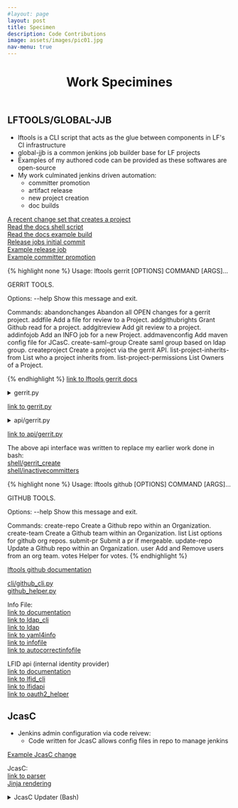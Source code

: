 ```yaml
---
#layout: page
layout: post
title: Specimen
description: Code Contributions
image: assets/images/pic01.jpg
nav-menu: true
---
```



<!-- Main
<div id="main" class="alt">
<section id="one">
	<div class="inner">
<p>Here are some code snippits with links to their souce on github</p>
-->


<header class="major">
  <h1>Work Specimines</h1>
</header>

LFTOOLS/GLOBAL-JJB
-------

* lftools is a CLI script that acts as the glue between components in LF's CI infrastructure
* global-jjb is a common jenkins job builder base for LF projects
* Examples of my authored code can be provided as these softwares are open-source
* My work culminated jenkins driven automation:
  * committer promotion
  * artifact release
  * new project creation
  * doc builds<br>

[A recent change set that creates a project](https://gerrit.linuxfoundation.org/infra/c/releng/info-master/+/69945)<br>
[Read the docs shell script](https://github.com/lfit/releng-global-jjb/blob/master/shell/rtdv3.sh)<br>
[Read the docs example build](https://gerrit.onap.org/r/c/policy/parent/+/128484)<br>
[Release jobs initial commit](https://github.com/lfit/releng-global-jjb/commit/d473edacae5c8da2b4da50e6d41b2a1c52316813)<br>
[Example release job](https://gerrit.onap.org/r/c/policy/models/+/128499)<br>
[Example committer promotion](https://gerrit.onap.org/r/c/cps/ncmp-dmi-plugin/+/128368)<br>






{% highlight none %}
Usage: lftools gerrit [OPTIONS] COMMAND [ARGS]...

  GERRIT TOOLS.

Options:
  --help  Show this message and exit.

Commands:
  abandonchanges              Abandon all OPEN changes for a gerrit project.
  addfile                     Add a file for review to a Project.
  addgithubrights             Grant Github read for a project.
  addgitreview                Add git review to a project.
  addinfojob                  Add an INFO job for a new Project.
  addmavenconfig              Add maven config file for JCasC.
  create-saml-group           Create saml group based on ldap group.
  createproject               Create a project via the gerrit API.
  list-project-inherits-from  List who a project inherits from.
  list-project-permissions    List Owners of a Project.

{% endhighlight %}
[link to lftools gerrit docs](https://docs.releng.linuxfoundation.org/projects/lftools/en/latest/commands/gerrit.html)

<details>
<summary> gerrit.py </summary>

{% highlight python %}
#!/usr/bin/env python3
# SPDX-License-Identifier: EPL-1.0
##############################################################################
# Copyright (c) 2018 The Linux Foundation and others.
#
# All rights reserved. This program and the accompanying materials
# are made available under the terms of the Eclipse Public License v1.0
# which accompanies this distribution, and is available at
# http://www.eclipse.org/legal/epl-v10.html
##############################################################################
"""Create a gerrit project."""

from __future__ import print_function

import logging
from pprint import pformat

import click

from lftools.api.endpoints import gerrit
from lftools.git.gerrit import Gerrit as git_gerrit

log = logging.getLogger(__name__)


@click.group()
@click.pass_context
def gerrit_cli(ctx):
    """GERRIT TOOLS."""
    pass


@click.command(name="addfile")
@click.argument("gerrit_fqdn")
@click.argument("gerrit_project")
@click.argument("filename")
@click.option("--issue_id", type=str, required=False, help="For projects that enforce an issue id for changesets")
@click.option("--file_location", type=str, required=False, help="File path within the repository")
@click.pass_context
def addfile(ctx, gerrit_fqdn, gerrit_project, filename, issue_id, file_location):
    """Add a file for review to a Project.

    Requires gerrit directory.

    Example:

    gerrit_url gerrit.o-ran-sc.org/r
    gerrit_project test/test1
    """
    g = gerrit.Gerrit(fqdn=gerrit_fqdn)
    data = g.add_file(gerrit_fqdn, gerrit_project, filename, issue_id, file_location)
    log.info(pformat(data))


@click.command(name="addinfojob")
@click.argument("gerrit_fqdn")
@click.argument("gerrit_project")
@click.argument("jjbrepo")
@click.option("--issue_id", type=str, required=False, help="For projects that enforce an issue id for changesets")
@click.option("--agent", type=str, required=False, help="Specify the Jenkins agent label to run the job on")
@click.pass_context
def addinfojob(ctx, gerrit_fqdn, gerrit_project, jjbrepo, issue_id, agent):
    """Add an INFO job for a new Project.

    Adds info verify jenkins job for project.
    result['id'] can be used to ammend a review
    so that multiple projects can have info jobs added
    in a single review

    Example:

    gerrit_url gerrit.o-ran-sc.org/r
    gerrit_project test/test1
    jjbrepo ci-mangement
    """
    git = git_gerrit(fqdn=gerrit_fqdn, project=jjbrepo)
    git.add_info_job(gerrit_fqdn, gerrit_project, issue_id, agent)


@click.command(name="addgitreview")
@click.argument("gerrit_fqdn")
@click.argument("gerrit_project")
@click.option("--issue_id", type=str, required=False, help="For projects that enforce an issue id for changesets")
@click.pass_context
def addgitreview(ctx, gerrit_fqdn, gerrit_project, issue_id):
    """Add git review to a project.

    Example:
    gerrit_url gerrit.o-ran-sc.org
    gerrit_project test/test1
    """
    git = git_gerrit(fqdn=gerrit_fqdn, project=gerrit_project)
    git.add_git_review(gerrit_fqdn, gerrit_project, issue_id)


@click.command(name="addgithubrights")
@click.argument("gerrit_fqdn")
@click.argument("gerrit_project")
@click.pass_context
def addgithubrights(ctx, gerrit_fqdn, gerrit_project):
    """Grant Github read for a project.

    gerrit_url gerrit.o-ran-sc.org
    gerrit_project test/test1
    """
    g = gerrit.Gerrit(fqdn=gerrit_fqdn)
    data = g.add_github_rights(gerrit_fqdn, gerrit_project)
    log.info(pformat(data))


@click.command(name="abandonchanges")
@click.argument("gerrit_fqdn")
@click.argument("gerrit_project")
@click.pass_context
def abandonchanges(ctx, gerrit_fqdn, gerrit_project):
    """Abandon all OPEN changes for a gerrit project.

    gerrit_url gerrit.o-ran-sc.org
    gerrit_project test/test1
    """
    g = gerrit.Gerrit(fqdn=gerrit_fqdn)
    data = g.abandon_changes(gerrit_fqdn, gerrit_project)
    log.info(pformat(data))


# Creates a gerrit project if project does not exist and adds ldap group as owner.
# Limits: does not support inherited permissions from other than All-Projects.
@click.command(name="createproject")
@click.argument("gerrit_fqdn")
@click.argument("gerrit_project")
@click.argument("ldap_group")
@click.option("--description", type=str, required=True, help="Project Description")
@click.option("--check", is_flag=True, help="just check if the project exists")
@click.pass_context
def createproject(ctx, gerrit_fqdn, gerrit_project, ldap_group, description, check):
    """Create a project via the gerrit API.

    Creates a gerrit project.
    Sets ldap group as owner.

    Example:

    gerrit_url gerrit.o-ran-sc.org/r
    gerrit_project test/test1
    ldap_group oran-gerrit-test-test1-committers

    """
    g = gerrit.Gerrit(fqdn=gerrit_fqdn)
    data = g.create_project(gerrit_fqdn, gerrit_project, ldap_group, description, check)
    log.info(pformat(data))


@click.command(name="create-saml-group")
@click.argument("gerrit_fqdn")
@click.argument("ldap_group")
@click.pass_context
def create_saml_group(ctx, gerrit_fqdn, ldap_group):
    """Create saml group based on ldap group."""
    g = gerrit.Gerrit(fqdn=gerrit_fqdn)
    data = g.create_saml_group(gerrit_fqdn, ldap_group)
    log.info(pformat(data))


@click.command(name="list-project-permissions")
@click.argument("gerrit_fqdn")
@click.argument("project")
@click.pass_context
def list_project_permissions(ctx, gerrit_fqdn, project):
    """List Owners of a Project."""
    g = gerrit.Gerrit(fqdn=gerrit_fqdn)
    data = g.list_project_permissions(project)
    for ldap_group in data:
        log.info(pformat(ldap_group))


@click.command(name="list-project-inherits-from")
@click.argument("gerrit_fqdn")
@click.argument("gerrit_project")
@click.pass_context
def list_project_inherits_from(ctx, gerrit_fqdn, gerrit_project):
    """List who a project inherits from."""
    g = gerrit.Gerrit(fqdn=gerrit_fqdn)
    data = g.list_project_inherits_from(gerrit_project)
    log.info(data)


@click.command(name="addmavenconfig")
@click.argument("gerrit_fqdn")
@click.argument("gerrit_project")
@click.argument("jjbrepo")
@click.option("--issue_id", type=str, required=False, help="For projects that enforce an issue id for changesets")
@click.option("--nexus3", type=str, required=False, help="Specify a Nexus 3 server, e.g. nexus3.example.org")
@click.option(
    "--nexus3_ports",
    type=str,
    required=False,
    help="Comma-separated list of ports supported by the Nexus 3 server specified",
)
@click.pass_context
def addmavenconfig(ctx, gerrit_fqdn, gerrit_project, jjbrepo, issue_id, nexus3, nexus3_ports):
    """Add maven config file for JCasC.

    \b
    The following options can be set in the gerrit server's entry in lftools.ini:
      * default_servers: Comma-separated list of servers using the <projectname>
        credential. Default: releases,snapshots,staging,site
      * additional_credentials: JSON-formatted string containing
        servername:credentialname pairings. This should be on a single line,
        without quotes surrounding the string.
      * nexus3: The nexus3 server url for a given project.
      * nexus3_ports: Comma-separated list of ports used by Nexus3.
        Default: 10001,10002,10003,10004

    \f
    The 'b' escape character above disables auto-formatting, so that the help
    text will follow the exact formatting used here. The 'f' escape is to keep
    this from appearing in the --help text.
    https://click.palletsprojects.com/en/latest/documentation/
    """
    git = git_gerrit(fqdn=gerrit_fqdn, project=jjbrepo)
    git.add_maven_config(gerrit_fqdn, gerrit_project, issue_id, nexus3, nexus3_ports)


gerrit_cli.add_command(addinfojob)
gerrit_cli.add_command(addfile)
gerrit_cli.add_command(addgitreview)
gerrit_cli.add_command(addgithubrights)
gerrit_cli.add_command(createproject)
gerrit_cli.add_command(abandonchanges)
gerrit_cli.add_command(create_saml_group)
gerrit_cli.add_command(list_project_permissions)
gerrit_cli.add_command(list_project_inherits_from)
gerrit_cli.add_command(addmavenconfig)
{% endhighlight %}
</details>

[link to gerrit.py](https://github.com/lfit/releng-lftools/blob/master/lftools/cli/gerrit.py)

<details>
<summary>
api/gerrit.py
</summary>
{% highlight python %}

# SPDX-License-Identifier: EPL-1.0
##############################################################################
# Copyright (c) 2019 The Linux Foundation and others.
#
# All rights reserved. This program and the accompanying materials
# are made available under the terms of the Eclipse Public License v1.0
# which accompanies this distribution, and is available at
# http://www.eclipse.org/legal/epl-v10.html
##############################################################################

"""Gerrit REST API interface."""

import json
import logging
import os
import time
import urllib

import lftools.api.client as client
from lftools import config

log = logging.getLogger(__name__)


class Gerrit(client.RestApi):
    """API endpoint wrapper for Gerrit.

    Be sure to always include the trailing "/" when adding
    new methods.
    """

    def __init__(self, **params):
        """Initialize the class."""
        self.params = params
        self.fqdn = self.params["fqdn"]
        if "creds" not in self.params:
            creds = {
                "authtype": "basic",
                "username": config.get_setting(self.fqdn, "username"),
                "password": config.get_setting(self.fqdn, "password"),
                "endpoint": config.get_setting(self.fqdn, "endpoint"),
            }
            params["creds"] = creds

        super(Gerrit, self).__init__(**params)

    def add_file(self, fqdn, gerrit_project, filename, issue_id, file_location, **kwargs):
        """Add a file for review to a Project.

        File can be sourced from any location
        but only lands in the root of the repo.
        unless file_location is specified
        Example:

        gerrit_url gerrit.o-ran-sc.org
        gerrit_project test/test1
        filename /tmp/INFO.yaml
        file_location="somedir/example-INFO.yaml"
        """
        signed_off_by = config.get_setting(fqdn, "sob")
        basename = os.path.basename(filename)
        payload = self.create_change(basename, gerrit_project, issue_id, signed_off_by)

        if file_location:
            file_location = urllib.parse.quote(file_location, safe="", encoding=None, errors=None)
            basename = file_location
        log.info(payload)

        access_str = "changes/"
        result = self.post(access_str, data=payload)[1]
        log.info(result["id"])
        changeid = result["id"]

        my_file = open(filename)
        my_file_size = os.stat(filename)
        headers = {"Content-Type": "text/plain", "Content-length": "{}".format(my_file_size)}
        self.r.headers.update(headers)
        access_str = "changes/{}/edit/{}".format(changeid, basename)
        payload = my_file
        result = self.put(access_str, data=payload)
        log.info(result)

        access_str = "changes/{}/edit:publish".format(changeid)
        headers = {"Content-Type": "application/json; charset=UTF-8"}
        self.r.headers.update(headers)
        payload = json.dumps(
            {
                "notify": "NONE",
            }
        )
        result = self.post(access_str, data=payload)
        return result
        ##############################################################

    def add_info_job(self, fqdn, gerrit_project, jjbrepo, reviewid, issue_id, **kwargs):
        """Add an INFO job for a new Project.

        Adds info verify jenkins job for project.
        result['id'] can be used to ammend a review
        so that multiple projects can have info jobs added
        in a single review

        Example:

        fqdn gerrit.o-ran-sc.org
        gerrit_project test/test1
        jjbrepo ci-mangement
        """
        ###############################################################
        # Setup
        signed_off_by = config.get_setting(fqdn, "sob")
        gerrit_project_dashed = gerrit_project.replace("/", "-")
        filename = "{}.yaml".format(gerrit_project_dashed)

        if not reviewid:
            payload = self.create_change(filename, jjbrepo, issue_id, signed_off_by)
            log.info(payload)
            access_str = "changes/"
            result = self.post(access_str, data=payload)[1]
            log.info(result)
            log.info(result["id"])
            changeid = result["id"]
        else:
            changeid = reviewid

        if fqdn == "gerrit.o-ran-sc.org":
            buildnode = "centos7-builder-1c-1g"
        else:
            buildnode = "centos7-builder-2c-1g"

        my_inline_file = """---
- project:
    name: {0}-project-view
    project-name: {0}
    views:
      - project-view\n
- project:
    name: {0}-info
    project: {1}
    project-name: {0}
    build-node: {2}
    jobs:
      - gerrit-info-yaml-verify\n""".format(
            gerrit_project_dashed, gerrit_project, buildnode
        )
        my_inline_file_size = len(my_inline_file.encode("utf-8"))
        headers = {"Content-Type": "text/plain", "Content-length": "{}".format(my_inline_file_size)}
        self.r.headers.update(headers)
        access_str = "changes/{0}/edit/jjb%2F{1}%2F{1}.yaml".format(changeid, gerrit_project_dashed)
        payload = my_inline_file
        log.info(access_str)
        result = self.put(access_str, data=payload)
        log.info(result)

        access_str = "changes/{}/edit:publish".format(changeid)
        headers = {"Content-Type": "application/json; charset=UTF-8"}
        self.r.headers.update(headers)
        payload = json.dumps(
            {
                "notify": "NONE",
            }
        )
        result = self.post(access_str, data=payload)
        log.info(result)
        return result

    def vote_on_change(self, fqdn, gerrit_project, changeid, **kwargs):
        """Helper that votes on a change.

        POST /changes/{change-id}/revisions/{revision-id}/review
        """
        log.info(fqdn, gerrit_project, changeid)
        access_str = "changes/{}/revisions/2/review".format(changeid)
        headers = {"Content-Type": "application/json; charset=UTF-8"}
        self.r.headers.update(headers)
        payload = json.dumps(
            {
                "tag": "automation",
                "message": "Vote on file",
                "labels": {
                    "Verified": +1,
                    "Code-Review": +2,
                },
            }
        )

        result = self.post(access_str, data=payload)
        # Code for projects that don't allow self merge.
        if config.get_setting(self.fqdn + ".second"):
            second_username = config.get_setting(self.fqdn + ".second", "username")
            second_password = config.get_setting(self.fqdn + ".second", "password")
            self.r.auth = (second_username, second_password)
            result = self.post(access_str, data=payload)
            self.r.auth = (self.username, self.password)
        return result

    def submit_change(self, fqdn, gerrit_project, changeid, payload, **kwargs):
        """Method so submit a change."""
        # submit a change id
        access_str = "changes/{}/submit".format(changeid)
        log.info(access_str)
        headers = {"Content-Type": "application/json; charset=UTF-8"}
        self.r.headers.update(headers)
        result = self.post(access_str, data=payload)
        return result

    def abandon_changes(self, fqdn, gerrit_project, **kwargs):
        """."""
        gerrit_project_encoded = urllib.parse.quote(gerrit_project, safe="", encoding=None, errors=None)
        access_str = "changes/?q=project:{}".format(gerrit_project_encoded)
        log.info(access_str)
        headers = {"Content-Type": "application/json; charset=UTF-8"}
        self.r.headers.update(headers)
        result = self.get(access_str)[1]
        payload = {"message": "Abandoned by automation"}
        for id in result:
            if (id["status"]) == "NEW":
                id = id["id"]
                access_str = "changes/{}/abandon".format(id)
                log.info(access_str)
                result = self.post(access_str, data=payload)[1]
                return result

    def create_change(self, filename, gerrit_project, issue_id, signed_off_by, **kwargs):
        """Method to create a gerrit change."""
        if issue_id:
            subject = "Automation adds {0}\n\nIssue-ID: {1}\n\nSigned-off-by: {2}".format(
                filename, issue_id, signed_off_by
            )
        else:
            subject = "Automation adds {0}\n\nSigned-off-by: {1}".format(filename, signed_off_by)
        payload = json.dumps(
            {
                "project": "{}".format(gerrit_project),
                "subject": "{}".format(subject),
                "branch": "master",
            }
        )
        return payload

    def sanity_check(self, fqdn, gerrit_project, **kwargs):
        """Perform a sanity check."""
        # Sanity check
        gerrit_project_encoded = urllib.parse.quote(gerrit_project, safe="", encoding=None, errors=None)
        mylist = ["projects/", "projects/{}".format(gerrit_project_encoded)]
        for access_str in mylist:
            log.info(access_str)
            try:
                result = self.get(access_str)[1]
            except Exception:
                log.info("Not found {}".format(access_str))
                exit(1)
            log.info("found {} {}".format(access_str, mylist))
        return result

    def add_git_review(self, fqdn, gerrit_project, issue_id, **kwargs):
        """Add and Submit a .gitreview for a project.

        Example:

        fqdn gerrit.o-ran-sc.org
        gerrit_project test/test1
        issue_id: CIMAN-33
        """
        signed_off_by = config.get_setting(fqdn, "sob")
        self.sanity_check(fqdn, gerrit_project)

        ###############################################################
        # Create A change set.
        filename = ".gitreview"
        payload = self.create_change(filename, gerrit_project, issue_id, signed_off_by)
        log.info(payload)

        access_str = "changes/"
        result = self.post(access_str, data=payload)[1]
        log.info(result)
        changeid = result["id"]

        ###############################################################
        # Add a file to a change set.
        my_inline_file = """
        [gerrit]
        host={0}
        port=29418
        project={1}
        defaultbranch=master
        """.format(
            fqdn, gerrit_project
        )
        my_inline_file_size = len(my_inline_file.encode("utf-8"))
        headers = {"Content-Type": "text/plain", "Content-length": "{}".format(my_inline_file_size)}
        self.r.headers.update(headers)
        access_str = "changes/{}/edit/{}".format(changeid, filename)
        payload = my_inline_file
        result = self.put(access_str, data=payload)

        if result.status_code == 409:
            log.info(result)
            log.info("Conflict detected exiting")
            exit(0)

        else:
            access_str = "changes/{}/edit:publish".format(changeid)
            headers = {"Content-Type": "application/json; charset=UTF-8"}
            self.r.headers.update(headers)
            payload = json.dumps(
                {
                    "notify": "NONE",
                }
            )
            result = self.post(access_str, data=payload)
            log.info(result)

            result = self.vote_on_change(fqdn, gerrit_project, changeid)
            log.info(result)

            time.sleep(5)
            result = self.submit_change(fqdn, gerrit_project, changeid, payload)
            log.info(result)

    def create_saml_group(self, fqdn, ldap_group, **kwargs):
        """Create saml group from ldap group."""
        ###############################################################
        payload = json.dumps({"visible_to_all": "false"})
        saml_group = "saml/{}".format(ldap_group)
        saml_group_encoded = urllib.parse.quote(saml_group, safe="", encoding=None, errors=None)
        access_str = "groups/{}".format(saml_group_encoded)
        log.info("Encoded SAML group name: {}".format(saml_group_encoded))
        result = self.put(access_str, data=payload)
        return result

    def add_github_rights(self, fqdn, gerrit_project, **kwargs):
        """Grant github read to a project."""
        ###############################################################
        # Github Rights

        gerrit_project_encoded = urllib.parse.quote(gerrit_project, safe="", encoding=None, errors=None)
        # GET /groups/?m=test%2F HTTP/1.0
        access_str = "groups/?m=GitHub%20Replication"
        log.info(access_str)
        result = self.get(access_str)[1]
        time.sleep(5)
        githubid = result["GitHub Replication"]["id"]
        log.info(githubid)

        # POST /projects/MyProject/access HTTP/1.0
        if githubid:
            payload = json.dumps(
                {
                    "add": {
                        "refs/*": {
                            "permissions": {
                                "read": {"rules": {"{}".format(githubid): {"action": "{}".format("ALLOW")}}}
                            }
                        }
                    }
                }
            )
            access_str = "projects/{}/access".format(gerrit_project_encoded)
            result = self.post(access_str, data=payload)[1]
            pretty = json.dumps(result, indent=4, sort_keys=True)
            log.info(pretty)
        else:
            log.info("Error no githubid found")

    def create_project(self, fqdn, gerrit_project, ldap_group, description, check):
        """Create a project via the gerrit API.

        Creates a gerrit project.
        Converts ldap group to saml group and sets as owner.

        Example:

        gerrit_url gerrit.o-ran-sc.org/r
        gerrit_project test/test1
        ldap_group oran-gerrit-test-test1-committers
        --description="This is a demo project"

        """
        gerrit_project = urllib.parse.quote(gerrit_project, safe="", encoding=None, errors=None)

        access_str = "projects/{}".format(gerrit_project)

        result = self.get(access_str)[0]
        if result.status_code == 404:
            log.info(result)
            log.info("Project not found.")
            projectexists = False

        elif result.status_code == 401:
            log.info(result)
            log.info("Unauthorized.")
            exit(1)

        else:
            log.info("found {}".format(access_str))
            log.info(result)
            projectexists = True

        if projectexists:
            log.info("Project already exists")
            exit(1)
        if check:
            exit(0)

        saml_group = "saml/{}".format(ldap_group)
        log.info("SAML group name: {}".format(saml_group))

        access_str = "projects/{}".format(gerrit_project)
        payload = json.dumps(
            {
                "description": "{}".format(description),
                "submit_type": "INHERIT",
                "create_empty_commit": "True",
                "owners": ["{}".format(saml_group)],
            }
        )

        log.info(payload)
        result = self.put(access_str, data=payload)
        return result

    def list_project_permissions(self, project):
        """List a projects owners."""
        result = self.get("access/?project={}".format(project))[1][project]["local"]
        group_list = []
        for k, v in result.items():
            for kk, vv in result[k]["permissions"]["owner"]["rules"].items():
                group_list.append(kk.replace("ldap:cn=", "").replace(",ou=Groups,dc=freestandards,dc=org", ""))
        return group_list

    def list_project_inherits_from(self, gerrit_project):
        """List who a project inherits from."""
        gerrit_project = urllib.parse.quote(gerrit_project, safe="", encoding=None, errors=None)
        result = self.get("projects/{}/access".format(gerrit_project))[1]
        inherits = result["inherits_from"]["id"]
        return inherits

{% endhighlight %}
</details>

[link to api/gerrit.py](https://github.com/lfit/releng-lftools/blob/master/lftools/api/endpoints/gerrit.py)

The above api interface was written to replace my earlier work done in bash:<br>
[shell/gerrit_create](https://github.com/lfit/releng-lftools/blob/master/shell/gerrit_create)<br>
[shell/inactivecommitters](https://github.com/lfit/releng-lftools/blob/master/shell/inactivecommitters)


{% highlight none %}
Usage: lftools github [OPTIONS] COMMAND [ARGS]...

  GITHUB TOOLS.

Options:
  --help  Show this message and exit.

Commands:
  create-repo  Create a Github repo within an Organization.
  create-team  Create a Github team within an Organization.
  list         List options for github org repos.
  submit-pr    Submit a pr if mergeable.
  update-repo  Update a Github repo within an Organization.
  user         Add and Remove users from an org team.
  votes        Helper for votes.
{% endhighlight %}

[lftools github documentation](https://docs.releng.linuxfoundation.org/projects/lftools/en/latest/commands/github.html)<br>

[cli/github_cli.py](https://github.com/lfit/releng-lftools/blob/master/lftools/cli/github_cli.py)<br>
[github_helper.py](https://github.com/lfit/releng-lftools/blob/master/lftools/github_helper.py)<br>

Info File:<br>
[link to documentation](https://docs.releng.linuxfoundation.org/projects/lftools/en/latest/commands/infofile.html)<br>
[link to ldap_cli](https://github.com/lfit/releng-lftools/blob/master/lftools/cli/ldap_cli.py)<br>
[link to ldap](https://github.com/lfit/releng-lftools/blob/master/lftools/ldap_cli.py)<br>
[link to yaml4info](https://github.com/lfit/releng-lftools/blob/master/shell/yaml4info)<br>
[link to infofile](https://github.com/lfit/releng-lftools/blob/master/lftools/cli/infofile.py)<br>
[link to autocorrectinfofile](https://github.com/lfit/releng-lftools/blob/master/shell/autocorrectinfofile)<br>


LFID api (internal identity provider)<br>
[link to documentation](https://docs.releng.linuxfoundation.org/projects/lftools/en/latest/commands/lfidapi.html)<br>
[link to lfid_cli](https://github.com/lfit/releng-lftools/blob/master/lftools/cli/lfidapi.py)<br>
[link to lfidapi](https://github.com/lfit/releng-lftools/blob/master/lftools/lfidapi.py)<br>
[link to oauth2_helper](https://github.com/lfit/releng-lftools/blob/master/lftools/oauth2_helper.py)<br>

JcasC
-----

* Jenkins admin configuration via code reivew:
  * Code written for JcasC allows config files in repo to manage jenkins<br>

[Example JcasC change](https://gerrit.onap.org/r/c/ci-management/+/127823)

JcasC:<br>
[link to parser](https://github.com/lfit/releng-global-jjb/blob/master/jenkins-admin/create_jenkins_global_env_vars.py)<br>
[Jinja rendering](https://github.com/lfit/releng-global-jjb/blob/master/jenkins-admin/create_jenkins_clouds_openstack_yaml.py)<br>

<details>
<summary>
JcasC Updater (Bash)
</summary>
{% highlight python %}
#!/bin/bash
# SPDX-License-Identifier: EPL-1.0
##############################################################################
# Copyright (c) 2020 The Linux Foundation and others.
#
# All rights reserved. This program and the accompanying materials
# are made available under the terms of the Eclipse Public License v1.0
# which accompanies this distribution, and is available at
# http://www.eclipse.org/legal/epl-v10.html
##############################################################################
set -euo pipefail

casc_d_dir="/var/lib/jenkins/casc.d/community.d/"
ci_man="/opt/ci-man-repo"

main() {
  cd "$1" || exit
  check_for_updates #Are there updates to the ci-man repo
  mktmpdir
  lf_venv
  global_env_vars
  detect_clouds
  if [[ "${#clouds[@]}" -gt 1 ]]; then
    merge_clouds "${clouds[@]%/*}"
  fi
  cp "$tmpdir"/*.yaml "$casc_d_dir"/
  echo "$casc_d_dir"
  create_groovy
  reload_casc
  echo "Cleaning up"
  rm "$groovyfile"
  rm -rf "$tmpdir"
  rm -rf "$tmpdirnomadyaml"
  rm -rf "$lf_venv"
  echo "INFO: Jcasc updated"
}

check_for_updates(){
  OLD_GIT_COMMIT=$(git rev-parse HEAD)
  git pull --quiet --recurse-submodules
  NEW_GIT_COMMIT=$(git rev-parse HEAD)
  if [[ "$OLD_GIT_COMMIT" != "$NEW_GIT_COMMIT" ]]; then

  jenkins_config_files=$(git diff-tree \
  -m --no-commit-id \
  -r "$NEW_GIT_COMMIT" "$OLD_GIT_COMMIT" \
  --name-only -- "jenkins-config/")

    if (( $(grep -c . <<<"$jenkins_config_files") > 0 )); then
      echo "INFO: Modified config files found: $jenkins_config_files"
    else
      exit 0 #No updates
    fi
  else
    exit 0 #No updates
  fi
}


lf_venv(){
  source global-jjb/jenkins-init-scripts/lf-env.sh
  lf-activate-venv lftools jinja2 ruamel.yaml
}

reload_casc() {
  lftools jenkins -s <%= @casc_jenkins_url_stripped %> groovy "$groovyfile"
}

merge_clouds(){
  yq3 m -a append "$tmpdir"/"$1".yaml "$tmpdir"/"$2".yaml > "$tmpdir"/clouds.yaml
  rm -f "$tmpdir"/"$1".yaml "$tmpdir"/"$2".yaml
}

mktmpdir(){
  tmpdir=$(mktemp -d)
  tmpdirnomadyaml=$(mktemp -d)
}

create_groovy() {
  groovyfile="$(mktemp)"
cat <<EOF > "$groovyfile"
import io.jenkins.plugins.casc.ConfigurationAsCode;
ConfigurationAsCode.get().configure()
EOF
}

global_env_vars() {
  if ! [[ -d $casc_d_dir ]]; then
    echo "casc.d dir '$casc_d_dir' not found."
    exit 1
  fi
  python global-jjb/jenkins-admin/create_jenkins_global_env_vars.py \
    --path=jenkins-config/ <% if @casc_jenkins_url_stripped.include? "sandbox" %>--sandbox<% end %>
}

nomad() {
  echo "$2 detected with name $1"
  ls "$cloud_path/$2/$1/"
  cloudcfg="$cloud_path/$2/$1/cloud.yaml"
  cloud_cfg_check "$cloudcfg"
  files=()
  cd "$cloud_path/$2/$1/" || exit
  while read -d $'\n'; do
     if [[ $REPLY =~ main.yaml ]];then
       cloudfile=$REPLY
     elif [[ $REPLY =~ sandbox.yaml ]];then
       sandboxfile=$REPLY
     elif [[ $REPLY =~ defaults.yaml ]];then
       defaultsfile=$REPLY
     else
       files+=("$REPLY")
     fi
  done < <(find . -name "*.yaml" )


  cp "${files[@]}" "$tmpdirnomadyaml"
  <% if @casc_jenkins_url_stripped.include? "sandbox" %>cloudfile="$sandboxfile"<% end %>
  cp $cloudfile "$tmpdirnomadyaml"
  cp $defaultsfile "$tmpdirnomadyaml"

  cd "$tmpdirnomadyaml" || exit

  for file in ${files[@]}; do
      yq3 merge "$file" "$defaultsfile" > tmpfile
      cp tmpfile "$file"
  done

  yq3 merge --arrays append "${files[@]}" > umerged.yaml
  yq3 p -- umerged.yaml  "jenkins.clouds[+] nomad" > nmerged.yaml
  yq3 m --arrays update "$cloudfile" nmerged.yaml > "$tmpdir/nomad.yaml"
  yq3 w --inplace -d'*' "$tmpdir/nomad.yaml" 'jenkins.clouds[0].nomad.templates[*].password' '<%= @nomad_dockerhub_password %>'
  cd -
  echo "Nomad jcasc updated"
}

openstack() {
  echo "$2 detected with name $1"
  ls "$cloud_path/$2/$1/"
  cloudcfg="$cloud_path/$2/$1/cloud.cfg"
  cloud_cfg_check "$cloudcfg"
  python global-jjb/jenkins-admin/create_jenkins_clouds_openstack_yaml.py \
    --path=jenkins-config/ <% if @casc_jenkins_url_stripped.include? "sandbox" %>--sandbox<% end %> \
    --name "$1" > "$tmpdir/openstack.yaml"

}

cloud_cfg_check(){
  if ! [[ -f $cloudcfg ]]; then
    echo "No cloud config found"
    exit 1
  fi
  echo "$cloudcfg cloud config found"
}

detect_clouds(){
  cloud_path="jenkins-config/clouds"
  if [[ -d "$cloud_path" ]]; then
    clouds=()
    while read -d $'\n'; do
      clouds+=("$REPLY")
    done < <(find "$cloud_path" -type d  | awk -F"/clouds/" '{ print $2 } ' | grep "/")
  fi

  #run functions based on cloud name
  for cloud in "${clouds[@]}"; do
    "${cloud%/*}" "${cloud##*/}" "${cloud%/*}"
  done
}

main $ci_man
{% endhighlight %}
</details>

